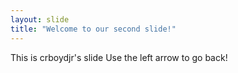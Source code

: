 ```yaml
---
layout: slide
title: "Welcome to our second slide!"
---
```

This is crboydjr's slide
Use the left arrow to go back!
